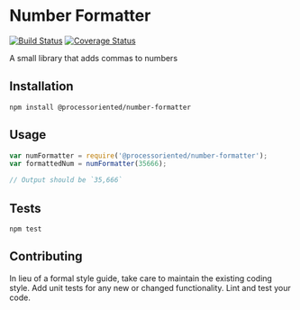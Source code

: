 # Number Formatter

[![Build Status](https://travis-ci.org/Processoriented/number-formatter.svg?branch=master)](https://travis-ci.org/Processoriented/number-formatter)
[![Coverage Status](https://coveralls.io/repos/github/Processoriented/number-formatter/badge.svg?branch=master)](https://coveralls.io/github/Processoriented/number-formatter?branch=master)

A small library that adds commas to numbers

## Installation

`npm install @processoriented/number-formatter`

## Usage

```js
var numFormatter = require('@processoriented/number-formatter');
var formattedNum = numFormatter(35666);

// Output should be `35,666`
```

## Tests

`npm test`

## Contributing

In lieu of a formal style guide, take care to maintain the existing coding style. Add unit tests for any new or changed functionality. Lint and test your code.
